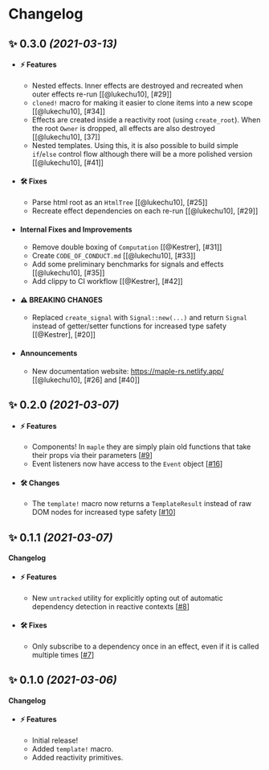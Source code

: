 # Changelog

## ✨ **0.3.0** _(2021-03-13)_

- #### ⚡️ Features

  - Nested effects. Inner effects are destroyed and recreated when outer effects re-run [[@lukechu10], [#29]]
  - `cloned!` macro for making it easier to clone items into a new scope [[@lukechu10], [#34]]
  - Effects are created inside a reactivity root (using `create_root`). When the root `Owner` is dropped, all effects are also destroyed [[@lukechu10], [37]]
  - Nested templates. Using this, it is also possible to build simple `if`/`else` control flow although there will be a more polished version [[@lukechu10], [#41]]

- #### 🛠 Fixes

  - Parse html root as an `HtmlTree` [[@lukechu10], [#25]]
  - Recreate effect dependencies on each re-run [[@lukechu10], [#29]]

- #### Internal Fixes and Improvements

  - Remove double boxing of `Computation` [[@Kestrer], [#31]]
  - Create `CODE_OF_CONDUCT.md` [[@lukechu10], [#33]]
  - Add some preliminary benchmarks for signals and effects [[@lukechu10], [#35]]
  - Add clippy to CI workflow [[@Kestrer], [#42]]

- #### ⚠ **BREAKING CHANGES**

  - Replaced `create_signal` with `Signal::new(...)` and return `Signal` instead of getter/setter functions for increased type safety [[@Kestrer], [#20]]

- #### Announcements

  - New documentation website: https://maple-rs.netlify.app/ [[@lukechu10], [#26] and [#40]]

## ✨ **0.2.0** _(2021-03-07)_

- #### ⚡️ Features

  - Components! In `maple` they are simply plain old functions that take their props via their parameters [[#9](https://github.com/lukechu10/maple/pull/9)]
  - Event listeners now have access to the `Event` object [[#16](https://github.com/lukechu10/maple/pull/16)]

- #### 🛠 Changes

  - The `template!` macro now returns a `TemplateResult` instead of raw DOM nodes for increased type safety [[#10](https://github.com/lukechu10/maple/pull/10)]

## ✨ **0.1.1** _(2021-03-07)_

#### Changelog

- #### ⚡️ Features

  - New `untracked` utility for explicitly opting out of automatic dependency detection in reactive contexts [[#8](https://github.com/lukechu10/maple/pull/8)]

- #### 🛠 Fixes
  - Only subscribe to a dependency once in an effect, even if it is called multiple times [[#7](https://github.com/lukechu10/maple/pull/7)]

## ✨ **0.1.0** _(2021-03-06)_

#### Changelog

- #### ⚡️ Features

  - Initial release!
  - Added `template!` macro.
  - Added reactivity primitives.
